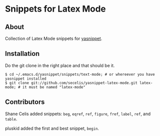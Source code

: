 Snippets for Latex Mode
=======================

About
-----

Collection of Latex Mode snippets for
[yasnippet](https://github.com/capitaomorte/yasnippet "yasnippet - Google
Code").

Installation
------------

Do the git clone in the right place and that should be it.

    $ cd ~/.emacs.d/yasnippet/snippets/text-mode; # or whereever you have yasnippet installed
    $ git clone git://github.com/secelis/yasnippet-latex-mode.git latex-mode; # it must be named "latex-mode"


Contributors
------------

Shane Celis added snippets: `beg`, `eqref`, `ref`, `figure`, `fref`,
`label`, `ref`, and `table`.

pluskid added the first and best snippet, `begin`.
